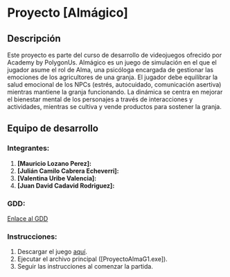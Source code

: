 # Proyecto [Almágico]

## Descripción

Este proyecto es parte del curso de desarrollo de videojuegos ofrecido por Academy by PolygonUs. Almágico es un juego de simulación en el que el jugador asume el rol de Alma, una psicóloga encargada de gestionar las emociones de los agricultores de una granja. El jugador debe equilibrar la salud emocional de los NPCs (estrés, autocuidado, comunicación asertiva) mientras mantiene la granja funcionando. La dinámica se centra en mejorar el bienestar mental de los personajes a través de interacciones y actividades, mientras se cultiva y vende productos para sostener la granja.

## Equipo de desarrollo

### Integrantes:

1. **[Mauricio Lozano Perez]:**
2. **[Julián Camilo Cabrera Echeverri]:**
3. **[Valentina Uribe Valencia]:**
4. **[Juan David Cadavid Rodriguez]:**

### GDD:

[Enlace al GDD](https://docs.google.com/document/d/1SLRhr6Oyaw0mIqaf1ijUOe5O0Az5ZUszf-XZqggstJk/edit?usp=sharing)

### Instrucciones:

1. Descargar el juego [aquí](https://drive.google.com/drive/folders/1BAR-b67RuJdJyaggK_7HQklvqJAykzyz?usp=sharing).
2. Ejecutar el archivo principal ([ProyectoAlmaG1.exe]).
3. Seguir las instrucciones al comenzar la partida.
